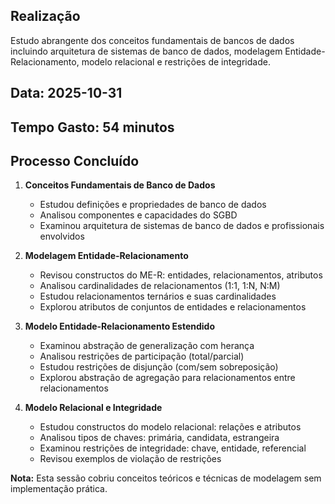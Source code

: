 ## Realização
Estudo abrangente dos conceitos fundamentais de bancos de dados incluindo arquitetura de sistemas de banco de dados, modelagem Entidade-Relacionamento, modelo relacional e restrições de integridade.

## Data: 2025-10-31
## Tempo Gasto: 54 minutos

## Processo Concluído

1. **Conceitos Fundamentais de Banco de Dados**
   - Estudou definições e propriedades de banco de dados
   - Analisou componentes e capacidades do SGBD
   - Examinou arquitetura de sistemas de banco de dados e profissionais envolvidos

2. **Modelagem Entidade-Relacionamento**
   - Revisou constructos do ME-R: entidades, relacionamentos, atributos
   - Analisou cardinalidades de relacionamentos (1:1, 1:N, N:M)
   - Estudou relacionamentos ternários e suas cardinalidades
   - Explorou atributos de conjuntos de entidades e relacionamentos

3. **Modelo Entidade-Relacionamento Estendido**
   - Examinou abstração de generalização com herança
   - Analisou restrições de participação (total/parcial)
   - Estudou restrições de disjunção (com/sem sobreposição)
   - Explorou abstração de agregação para relacionamentos entre relacionamentos

4. **Modelo Relacional e Integridade**
   - Estudou constructos do modelo relacional: relações e atributos
   - Analisou tipos de chaves: primária, candidata, estrangeira
   - Examinou restrições de integridade: chave, entidade, referencial
   - Revisou exemplos de violação de restrições

**Nota:** Esta sessão cobriu conceitos teóricos e técnicas de modelagem sem implementação prática.
